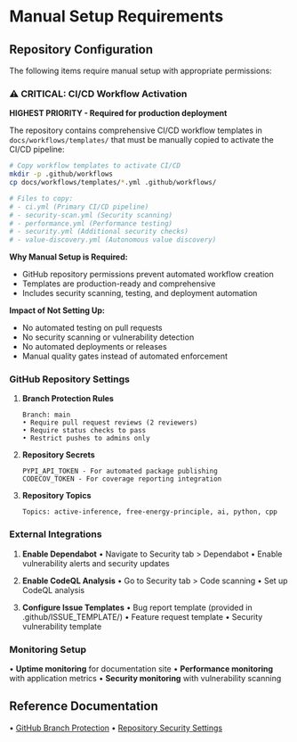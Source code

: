 # Manual Setup Requirements

## Repository Configuration

The following items require manual setup with appropriate permissions:

### ⚠️ CRITICAL: CI/CD Workflow Activation

**HIGHEST PRIORITY - Required for production deployment**

The repository contains comprehensive CI/CD workflow templates in `docs/workflows/templates/` that must be manually copied to activate the CI/CD pipeline:

```bash
# Copy workflow templates to activate CI/CD
mkdir -p .github/workflows
cp docs/workflows/templates/*.yml .github/workflows/

# Files to copy:
# - ci.yml (Primary CI/CD pipeline)
# - security-scan.yml (Security scanning)
# - performance.yml (Performance testing)
# - security.yml (Additional security checks)
# - value-discovery.yml (Autonomous value discovery)
```

**Why Manual Setup is Required:**
- GitHub repository permissions prevent automated workflow creation
- Templates are production-ready and comprehensive
- Includes security scanning, testing, and deployment automation

**Impact of Not Setting Up:**
- No automated testing on pull requests
- No security scanning or vulnerability detection
- No automated deployments or releases
- Manual quality gates instead of automated enforcement

### GitHub Repository Settings

1. **Branch Protection Rules**
   ```
   Branch: main
   • Require pull request reviews (2 reviewers)
   • Require status checks to pass
   • Restrict pushes to admins only
   ```

2. **Repository Secrets**
   ```
   PYPI_API_TOKEN - For automated package publishing
   CODECOV_TOKEN - For coverage reporting integration
   ```

3. **Repository Topics**
   ```
   Topics: active-inference, free-energy-principle, ai, python, cpp
   ```

### External Integrations

1. **Enable Dependabot**
   • Navigate to Security tab > Dependabot
   • Enable vulnerability alerts and security updates

2. **Enable CodeQL Analysis**
   • Go to Security tab > Code scanning
   • Set up CodeQL analysis

3. **Configure Issue Templates**
   • Bug report template (provided in .github/ISSUE_TEMPLATE/)
   • Feature request template
   • Security vulnerability template

### Monitoring Setup

• **Uptime monitoring** for documentation site
• **Performance monitoring** with application metrics
• **Security monitoring** with vulnerability scanning

## Reference Documentation

• [GitHub Branch Protection](https://docs.github.com/en/repositories/configuring-branches-and-merges-in-your-repository/defining-the-mergeability-of-pull-requests/about-protected-branches)
• [Repository Security Settings](https://docs.github.com/en/repositories/managing-your-repositorys-settings-and-features/enabling-features-for-your-repository/managing-security-and-analysis-settings-for-your-repository)